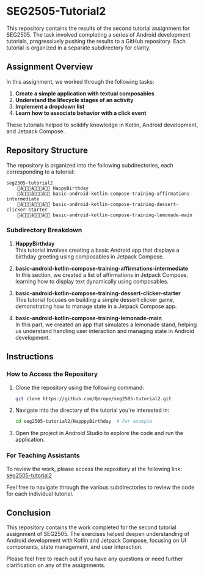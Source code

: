 # SEG2505-Tutorial2

This repository contains the results of the second tutorial assignment for SEG2505. The task involved completing a series of Android development tutorials, progressively pushing the results to a GitHub repository. Each tutorial is organized in a separate subdirectory for clarity.

## Assignment Overview

In this assignment, we worked through the following tasks:

1. **Create a simple application with textual composables**  
2. **Understand the lifecycle stages of an activity**  
3. **Implement a dropdown list**  
4. **Learn how to associate behavior with a click event**

These tutorials helped to solidify knowledge in Kotlin, Android development, and Jetpack Compose.

## Repository Structure

The repository is organized into the following subdirectories, each corresponding to a tutorial:

```
seg2505-tutorial2
    âââ HappyBirthday
    âââ basic-android-kotlin-compose-training-affirmations-intermediate
    âââ basic-android-kotlin-compose-training-dessert-clicker-starter
    âââ basic-android-kotlin-compose-training-lemonade-main
```

### Subdirectory Breakdown

1. **HappyBirthday**  
   This tutorial involves creating a basic Android app that displays a birthday greeting using composables in Jetpack Compose.

2. **basic-android-kotlin-compose-training-affirmations-intermediate**  
   In this section, we created a list of affirmations in Jetpack Compose, learning how to display text dynamically using composables.

3. **basic-android-kotlin-compose-training-dessert-clicker-starter**  
   This tutorial focuses on building a simple dessert clicker game, demonstrating how to manage state in a Jetpack Compose app.

4. **basic-android-kotlin-compose-training-lemonade-main**  
   In this part, we created an app that simulates a lemonade stand, helping us understand handling user interaction and managing state in Android development.

## Instructions

### How to Access the Repository

1. Clone the repository using the following command:
   ```bash
   git clone https://github.com/Qerope/seg2505-tutorial2.git
   ```

2. Navigate into the directory of the tutorial you're interested in:
   ```bash
   cd seg2505-tutorial2/HapppyBirthday  # For example
   ```

3. Open the project in Android Studio to explore the code and run the application.

### For Teaching Assistants

To review the work, please access the repository at the following link:
[seg2505-tutorial2](https://github.com/Qerope/seg2505-tutorial2)

Feel free to navigate through the various subdirectories to review the code for each individual tutorial.  

## Conclusion

This repository contains the work completed for the second tutorial assignment of SEG2505. The exercises helped deepen understanding of Android development with Kotlin and Jetpack Compose, focusing on UI components, state management, and user interaction.

Please feel free to reach out if you have any questions or need further clarification on any of the assignments.
